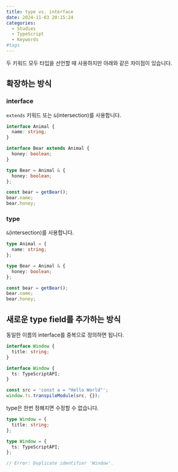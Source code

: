 ```yaml
---
title: type vs. interface
date: 2024-11-03 20:15:24
categories:
  - Studies
  - TypeScript
  - Keywords
#tags
---
```

두 키워드 모두 타입을 선언할 때 사용하지만 아래와 같은 차이점이 있습니다.

## 확장하는 방식

### interface

`extends` 키워드 또는 `&`(intersection)를 사용합니다.

```ts
interface Animal {
  name: string;
}

interface Bear extends Animal {
  honey: boolean;
}

type Bear = Animal & {
  honey: boolean;
};

const bear = getBear();
bear.name;
bear.honey;
```

### type

`&`(intersection)를 사용합니다.

```ts
type Animal = {
  name: string;
};

type Bear = Animal & {
  honey: boolean;
};

const bear = getBear();
bear.name;
bear.honey;
```

## 새로운 type field를 추가하는 방식

동일한 이름의 interface를 중복으로 정의하면 됩니다.

```ts
interface Window {
  title: string;
}

interface Window {
  ts: TypeScriptAPI;
}

const src = 'const a = "Hello World"';
window.ts.transpileModule(src, {});
```

type은 한번 정해지면 수정할 수 없습니다.

```ts
type Window = {
  title: string;
};

type Window = {
  ts: TypeScriptAPI;
};

// Error: Duplicate identifier 'Window'.
```
